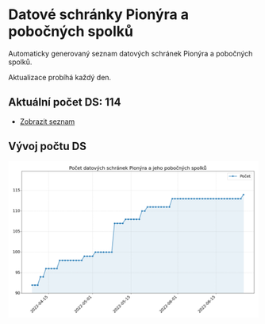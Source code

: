 # Datové schránky Pionýra a pobočných spolků

Automaticky generovaný seznam datových schránek Pionýra a pobočných spolků.

Aktualizace probíhá každý den.

## Aktuální počet DS: 114

- [Zobrazit seznam](datovky.csv)

## Vývoj počtu DS

![Vývoj počtu datových schránek](history.png)
